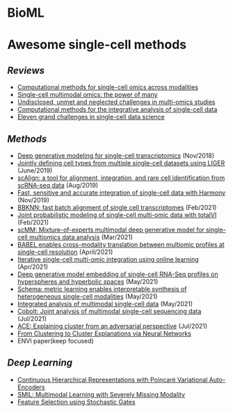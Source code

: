# BioML

# Awesome single-cell methods

## *Reviews*

- [Computational methods for single-cell omics across modalities](https://www.nature.com/articles/s41592-019-0692-4)
- [Single-cell multimodal omics: the power of many](https://www.nature.com/articles/s41592-019-0691-5)
- [Undisclosed, unmet and neglected challenges in multi-omics studies](https://doi.org/10.1038/s43588-021-00086-z)
- [Computational methods for the integrative analysis of single-cell data](https://doi.org/10.1093/bib/bbaa042)
- [Eleven grand challenges in single-cell data science](https://genomebiology.biomedcentral.com/articles/10.1186/s13059-020-1926-6)

## *Methods*

- [Deep generative modeling for single-cell transcriptomics](https://doi.org/10.1038/s41592-018-0229-2) (Nov/2018)
- [Jointly defining cell types from multiple single-cell datasets using LIGER](https://doi.org/10.1038/s41596-020-0391-8) (June/2019)
- [scAlign: a tool for alignment, integration, and rare cell identification from scRNA-seq data](https://genomebiology.biomedcentral.com/articles/10.1186/s13059-019-1766-4) (Aug/2019)
- [Fast, sensitive and accurate integration of single-cell data with Harmony](https://www.nature.com/articles/s41592-019-0619-0#Abs1) (Nov/2019)
- [BBKNN: fast batch alignment of single cell transcriptomes](https://academic.oup.com/bioinformatics/article/36/3/964/5545955) (Feb/2021)
- [Joint probabilistic modeling of single-cell multi-omic data with totalVI](https://doi.org/10.1038/s41592-020-01050-x) (Feb/2021)
- [scMM: Mixture-of-experts multimodal deep generative model for single-cell multiomics data analysis](https://doi.org/10.1101/2021.02.18.431907) (Mar/2021)
- [BABEL enables cross-modality translation between multiomic profiles at single-cell resolution](https://www.pnas.org/content/118/15/e2023070118) (April/2021)
- [Iterative single-cell multi-omic integration using online learning](https://doi.org/10.1038/s41587-021-00867-x) (Apr/2021)
- [Deep generative model embedding of single-cell RNA-Seq profiles on hyperspheres and hyperbolic spaces](https://doi.org/10.1038/s41467-021-22851-4) (May/2021)
- [Schema: metric learning enables interpretable synthesis of heterogeneous single-cell modalities](https://doi.org/10.1186/s13059-021-02313-2) (May/2021)
- [Integrated analysis of multimodal single-cell data](https://www.cell.com/cell/fulltext/S0092-8674(21)00583-3?_returnURL=https%3A%2F%2Flinkinghub.elsevier.com%2Fretrieve%2Fpii%2FS0092867421005833%3Fshowall%3Dtrue#secsectitle0080) (May/2021)
- [Cobolt: Joint analysis of multimodal single-cell sequencing data](https://doi.org/10.1101/2021.04.03.438329) (Jul/2021)
- [ACE: Explaining cluster from an adversarial perspective](https://doi.org/10.1101/2021.02.08.428881) (Jul/2021)
- [From Clustering to Cluster Explanations via Neural Networks](https://arxiv.org/pdf/1906.07633.pdf)
- ENVI paper(keep focused)

## *Deep Learning*

- [Continuous Hierarchical Representations with Poincaré Variational Auto-Encoders](https://arxiv.org/abs/1901.06033)
- [SMIL: Multimodal Learning with Severely Missing Modality](https://arxiv.org/pdf/2103.05677.pdf)
- [Feature Selection using Stochastic Gates](http://proceedings.mlr.press/v119/yamada20a/yamada20a.pdf)
